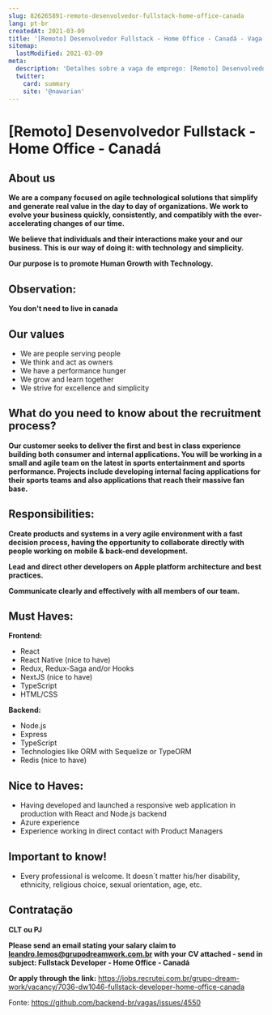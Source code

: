 ```yaml
---
slug: 826265891-remoto-desenvolvedor-fullstack-home-office-canada
lang: pt-br
createdAt: 2021-03-09
title: '[Remoto] Desenvolvedor Fullstack - Home Office - Canadá - Vaga de Emprego'
sitemap:
  lastModified: 2021-03-09
meta:
  description: 'Detalhes sobre a vaga de emprego: [Remoto] Desenvolvedor Fullstack - Home Office - Canadá'
  twitter:
    card: summary
    site: '@nawarian'
---
```


# [Remoto] Desenvolvedor Fullstack - Home Office - Canadá

## About us

**We are a company focused on agile technological solutions that simplify and generate real value in the day to day of organizations. We work to evolve your business quickly, consistently, and compatibly with the ever-accelerating changes of our time.**

**We believe that individuals and their interactions make your and our business. This is our way of doing it: with technology and simplicity.**

**Our purpose is to promote Human Growth with Technology.**

## Observation:
**You don't need to live in canada**

## Our values

- We are people serving people
- We think and act as owners
- We have a performance hunger
- We grow and learn together
- We strive for excellence and simplicity

## What do you need to know about the recruitment process?

**Our customer seeks to deliver the first and best in class experience building both consumer and internal applications. You will be working in a small and agile team on the latest in sports entertainment and sports performance. Projects include developing internal facing applications for their sports teams and also applications that reach their massive fan base.**

## Responsibilities:

**Create products and systems in a very agile environment with a fast decision process, having the opportunity to collaborate directly with people working on mobile & back-end development.**

**Lead and direct other developers on Apple platform architecture and best practices.**

**Communicate clearly and effectively with all members of our team.**

## Must Haves:

**Frontend:**

- React
- React Native (nice to have)
- Redux, Redux-Saga and/or Hooks
- NextJS (nice to have)
- TypeScript
- HTML/CSS

**Backend:**

- Node.js
- Express
- TypeScript
- Technologies like ORM with Sequelize or TypeORM
- Redis (nice to have)


## Nice to Haves:

- Having developed and launched a responsive web application in production with React and Node.js backend
- Azure experience
- Experience working in direct contact with Product Managers

## Important to know!

- Every professional is welcome. It doesn´t matter his/her disability, ethnicity, religious choice, sexual orientation, age, etc.  

## Contratação
**CLT ou PJ**

**Please send an email stating your salary claim to leandro.lemos@grupodreamwork.com.br with your CV attached - send in subject: Fullstack Developer - Home Office - Canadá**

**Or apply through the link:** https://jobs.recrutei.com.br/grupo-dream-work/vacancy/7036-dw1046-fullstack-developer-home-office-canada

Fonte: https://github.com/backend-br/vagas/issues/4550